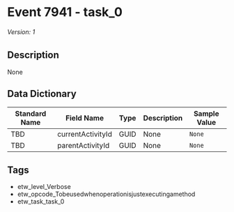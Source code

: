 # Event 7941 - task_0
###### Version: 1

## Description
None

## Data Dictionary
|Standard Name|Field Name|Type|Description|Sample Value|
|---|---|---|---|---|
|TBD|currentActivityId|GUID|None|`None`|
|TBD|parentActivityId|GUID|None|`None`|

## Tags
* etw_level_Verbose
* etw_opcode_Tobeusedwhenoperationisjustexecutingamethod
* etw_task_task_0